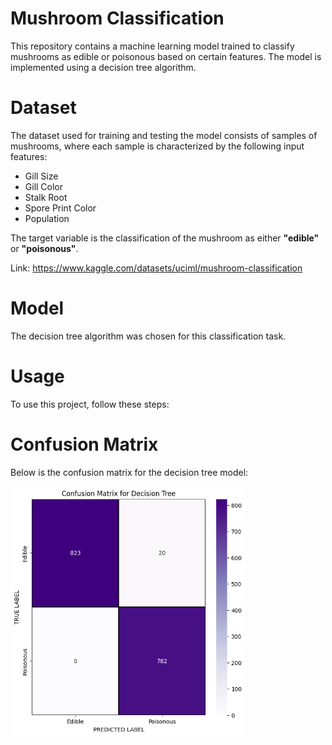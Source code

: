 # **Mushroom Classification**

This repository contains a machine learning model trained to classify mushrooms as edible or poisonous based on certain features. The model is implemented using a decision tree algorithm.

# Dataset
The dataset used for training and testing the model consists of samples of mushrooms, where each sample is characterized by the following input features:
- Gill Size
- Gill Color
- Stalk Root
- Spore Print Color
- Population

The target variable is the classification of the mushroom as either **"edible"** or **"poisonous"**.

Link: https://www.kaggle.com/datasets/uciml/mushroom-classification

# Model

The decision tree algorithm was chosen for this classification task.

# Usage
To use this project, follow these steps:

# Confusion Matrix
Below is the confusion matrix for the decision tree model:

<img src='./download.png' height="400">
